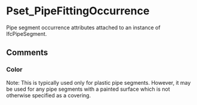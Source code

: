 # Pset_PipeFittingOccurrence

Pipe segment occurrence attributes attached to an instance of IfcPipeSegment.<!-- end of definition -->


## Comments

### Color

Note: This is typically used only for plastic pipe segments. However, it may be used for any pipe segments with a painted surface which is not otherwise specified as a covering.

